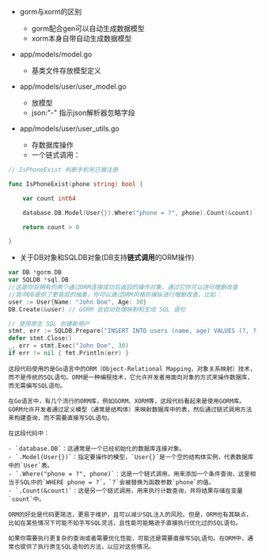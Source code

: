 - gorm与xorm的区别
	- gorm配合gen可以自动生成数据模型
	- xorm本身自带自动生成数据模型


- app/models/model.go
	- 基类文件存放模型定义
- app/models/user/user_model.go
	- 放模型
	- json:"-" 指示json解析器忽略字段
- app/models/user/user_utils.go
	- 存数据库操作
	- 一个链式调用：
```go
// IsPhoneExist 判断手机号已被注册

func IsPhoneExist(phone string) bool {

    var count int64

    database.DB.Model(User{}).Where("phone = ?", phone).Count(&count)

    return count > 0

}
```


- 关于DB对象和SQLDB对象(DB支持**链式调用**的ORM操作)
```go
var DB *gorm.DB
var SQLDB *sql.DB
//这是你将拥有的两个通过ORM连接成功后返回的操作对象，通过它你可以进行增删改查
//其中DB提供了更高层的抽象，你可以通过ORM风格的操纵进行增删改查，比如：
user := User{Name: "John Doe", Age: 30} 
DB.Create(&user) // GORM 会自动处理映射和生成 SQL 语句

// 使用原生 SQL 创建新用户 
stmt, err := SQLDB.Prepare("INSERT INTO users (name, age) VALUES (?, ?)") if err != nil { panic(err) } 
defer stmt.Close()
_, err = stmt.Exec("John Doe", 30) 
if err != nil { fmt.Println(err) }
```

```shell
这段代码使用的是Go语言中的ORM（Object-Relational Mapping，对象关系映射）技术，而不是传统的SQL语句。ORM是一种编程技术，它允许开发者用面向对象的方式来操作数据库，而无需编写SQL语句。

在Go语言中，有几个流行的ORM库，例如GORM、XORM等，这段代码看起来是使用GORM库。GORM允许开发者通过定义模型（通常是结构体）来映射数据库中的表，然后通过链式调用方法来构建查询，而不需要直接写SQL语句。

在这段代码中：

- `database.DB`：这通常是一个已经初始化的数据库连接对象。
- `.Model(User{})`：指定要操作的模型，`User{}`是一个空的结构体实例，代表数据库中的`User`表。
- `.Where("phone = ?", phone)`：这是一个链式调用，用来添加一个条件查询，这里相当于SQL中的`WHERE phone = ?`，`?`会被替换为函数参数`phone`的值。
- `.Count(&count)`：这是另一个链式调用，用来执行计数查询，并将结果存储在变量`count`中。

ORM的好处是代码更简洁，更易于维护，且可以减少SQL注入的风险。但是，ORM也有其缺点，比如在某些情况下可能不如手写SQL灵活，且性能可能略逊于直接执行优化过的SQL语句。

如果你需要执行更复杂的查询或者需要优化性能，可能还是需要直接写SQL语句。在ORM中，通常也提供了执行原生SQL语句的方法，以应对这些情况。
```










